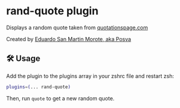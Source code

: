 # rand-quote plugin

Displays a random quote taken from [quotationspage.com](http://www.quotationspage.com/random.php)

Created by [Eduardo San Martin Morote, aka Posva](https://posva.github.io)

## 🛠️ Usage

Add the plugin to the plugins array in your zshrc file and restart zsh:

```zsh
plugins=(... rand-quote)
```

Then, run `quote` to get a new random quote.
